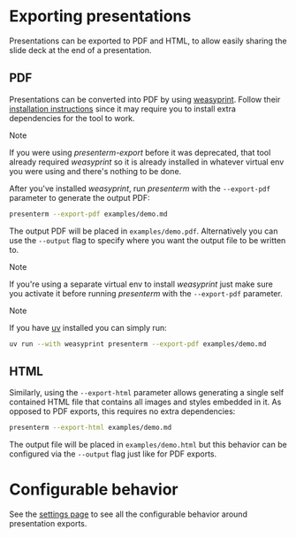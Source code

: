# Exporting presentations

Presentations can be exported to PDF and HTML, to allow easily sharing the slide deck at the end of a presentation.

## PDF

Presentations can be converted into PDF by using [weasyprint](https://pypi.org/project/weasyprint/). Follow their 
[installation instructions](https://doc.courtbouillon.org/weasyprint/stable/first_steps.html) since it may require you 
to install extra dependencies for the tool to work.

> [!note]
> If you were using _presenterm-export_ before it was deprecated, that tool already required _weasyprint_ so it is 
> already installed in whatever virtual env you were using and there's nothing to be done.


After you've installed _weasyprint_, run _presenterm_ with the `--export-pdf` parameter to generate the output PDF:

```bash
presenterm --export-pdf examples/demo.md
```

The output PDF will be placed in `examples/demo.pdf`. Alternatively you can use the `--output` flag to specify where you 
want the output file to be written to.

> [!note]
> If you're using a separate virtual env to install _weasyprint_ just make sure you activate it before running 
> _presenterm_ with the `--export-pdf` parameter.

> [!note]
> If you have [uv](https://github.com/astral-sh/uv) installed you can simply run: 
> ```bash
> uv run --with weasyprint presenterm --export-pdf examples/demo.md
> ```

## HTML

Similarly, using the `--export-html` parameter allows generating a single self contained HTML file that contains all 
images and styles embedded in it. As opposed to PDF exports, this requires no extra dependencies:

```bash
presenterm --export-html examples/demo.md
```

The output file will be placed in `examples/demo.html` but this behavior can be configured via the `--output` flag just 
like for PDF exports.

# Configurable behavior

See the [settings page](../configuration/settings.md#presentation-exports) to see all the configurable behavior around 
presentation exports.

